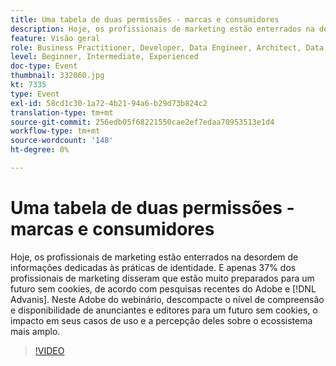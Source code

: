 ```yaml
---
title: Uma tabela de duas permissões - marcas e consumidores
description: Hoje, os profissionais de marketing estão enterrados na desordem de informações dedicadas às práticas de identidade. E apenas 37% dos profissionais de marketing disseram estar muito preparados para um futuro sem cookies, de acordo com pesquisas recentes da Adobe e Advanis. Neste Adobe do webinário, descompacte o nível de compreensão e disponibilidade de anunciantes e editores para um futuro sem cookies, o impacto em seus casos de uso e a percepção deles sobre o ecossistema mais amplo.
feature: Visão geral
role: Business Practitioner, Developer, Data Engineer, Architect, Data Architect, Administrator, Leader
level: Beginner, Intermediate, Experienced
doc-type: Event
thumbnail: 332060.jpg
kt: 7335
type: Event
exl-id: 58cd1c30-1a72-4b21-94a6-b29d73b824c2
translation-type: tm+mt
source-git-commit: 256edb05f68221550cae2ef7edaa70953513e1d4
workflow-type: tm+mt
source-wordcount: '148'
ht-degree: 0%

---
```


# Uma tabela de duas permissões - marcas e consumidores

Hoje, os profissionais de marketing estão enterrados na desordem de informações dedicadas às práticas de identidade. E apenas 37% dos profissionais de marketing disseram que estão muito preparados para um futuro sem cookies, de acordo com pesquisas recentes do Adobe e [!DNL Advanis]. Neste Adobe do webinário, descompacte o nível de compreensão e disponibilidade de anunciantes e editores para um futuro sem cookies, o impacto em seus casos de uso e a percepção deles sobre o ecossistema mais amplo.

>[!VIDEO](https://video.tv.adobe.com/v/332060/?quality=12&learn=on)
